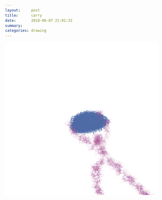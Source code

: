 ```yaml
---
layout:     post
title:      carry
date:       2018-06-07 21:01:32
summary:    
categories: drawing
---
```

![carry](/images/diary/carry.png ".")
